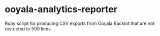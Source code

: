 # ooyala-analytics-reporter
Ruby script for producing CSV exports from Ooyala Backlot that are not restricted to 500 lines
